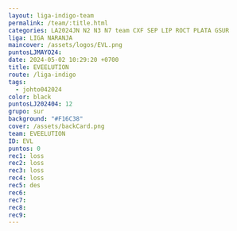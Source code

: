 ```yaml
---
layout: liga-indigo-team
permalink: /team/:title.html
categories: LA2024JN N2 N3 N7 team CXF SEP LIP ROCT PLATA GSUR
liga: LIGA NARANJA
maincover: /assets/logos/EVL.png
puntosLJMAYO24: 
date: 2024-05-02 10:29:20 +0700
title: EVEELUTION
route: /liga-indigo
tags:
  - johto042024
color: black
puntosLJ202404: 12
grupo: sur
background: "#F16C38"
cover: /assets/backCard.png
team: EVEELUTION
ID: EVL
puntos: 0
rec1: loss
rec2: loss
rec3: loss
rec4: loss
rec5: des
rec6: 
rec7: 
rec8: 
rec9:
---
```

